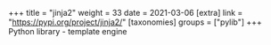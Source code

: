 +++
title = "jinja2"
weight = 33
date = 2021-03-06
[extra]
link = "https://pypi.org/project/jinja2/"
[taxonomies]
groups = ["pylib"]
+++
Python library - template engine

